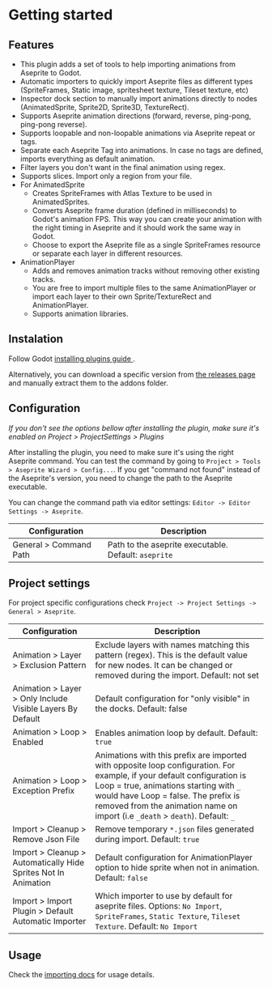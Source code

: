 # Getting started

## Features

- This plugin adds a set of tools to help importing animations from Aseprite to Godot.
- Automatic importers to quickly import Aseprite files as different types (SpriteFrames, Static image, spritesheet texture, Tileset texture, etc)
- Inspector dock section to manually import animations directly to nodes (AnimatedSprite, Sprite2D, Sprite3D, TextureRect).
- Supports Aseprite animation directions (forward, reverse, ping-pong, ping-pong reverse).
- Supports loopable and non-loopable animations via Aseprite repeat or tags.
- Separate each Aseprite Tag into animations. In case no tags are defined, imports everything as default animation.
- Filter layers you don't want in the final animation using regex.
- Supports slices. Import only a region from your file.
- For AnimatedSprite
  - Creates SpriteFrames with Atlas Texture to be used in AnimatedSprites.
  - Converts Aseprite frame duration (defined in milliseconds) to Godot's animation FPS. This way you can create your animation with the right timing in Aseprite and it should work the same way in Godot.
  - Choose to export the Aseprite file as a single SpriteFrames resource or separate each layer in different resources.
- AnimationPlayer
  - Adds and removes animation tracks without removing other existing tracks.
  - You are free to import multiple files to the same AnimationPlayer or import each layer to their own Sprite/TextureRect and AnimationPlayer.
  - Supports animation libraries.

## Instalation

Follow Godot [ installing plugins guide ]( https://docs.godotengine.org/en/stable/tutorials/plugins/editor/installing_plugins.html).

Alternatively, you can download a specific version from [the releases page](https://github.com/viniciusgerevini/godot-aseprite-wizard/releases) and manually extract them to the addons folder.

## Configuration

_If you don't see the options bellow after installing the plugin, make sure it's enabled on Project > ProjectSettings > Plugins_

After installing the plugin, you need to make sure it's using the right Aseprite command. You can test the command by going to `Project > Tools > Aseprite Wizard > Config...`. If you get "command not found" instead of the Aseprite's version, you need to change the path to the Aseprite executable.

You can change the command path via editor settings: `Editor -> Editor Settings -> Aseprite`.

| Configuration           | Description |
| ----------------------- | ----------- |
| General > Command Path | Path to the aseprite executable. Default: `aseprite` |


## Project settings

For project specific configurations check `Project -> Project Settings -> General > Aseprite`.

| Configuration           | Description |
| ----------------------- | ----------- |
| Animation > Layer > Exclusion Pattern | Exclude layers with names matching this pattern (regex). This is the default value for new nodes. It can be changed or removed during the import. Default: not set |
| Animation > Layer > Only Include Visible Layers By Default | Default configuration for "only visible" in the docks. Default: false |
| Animation > Loop > Enabled | Enables animation loop by default. Default: `true` |
| Animation > Loop > Exception Prefix | Animations with this prefix are imported with opposite loop configuration. For example, if your default configuration is Loop = true, animations starting with `_` would have Loop = false. The prefix is removed from the animation name on import (i.e  `_death` > `death`). Default: `_` |
| Import > Cleanup > Remove Json File | Remove temporary `*.json` files generated during import. Default: `true` |
| Import > Cleanup > Automatically Hide Sprites Not In Animation | Default configuration for AnimationPlayer option to hide sprite when not in animation. Default: `false` |
| Import > Import Plugin > Default Automatic Importer | Which importer to use by default for aseprite files. Options: `No Import`, `SpriteFrames`, `Static Texture`, `Tileset Texture`. Default: `No Import` |

## Usage

Check the [importing docs](../2-importing/index.md) for usage details.

